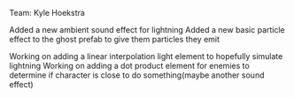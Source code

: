 Team: Kyle Hoekstra

Added a new ambient sound effect for lightning
Added a new basic particle effect to the ghost prefab to give them particles they emit

Working on adding a linear interpolation light element to hopefully simulate lightning
Working on adding a dot product element for enemies to determine if character is close to do something(maybe another sound effect)
